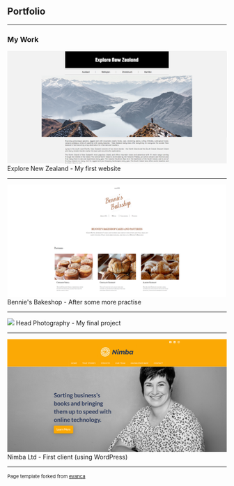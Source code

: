 ## Portfolio

---

### My Work

[<img src="images/explore_new_zealand_thumbnail.PNG?raw=true"/>](/sample_page)
Explore New Zealand - My first website

---
[<img src="images/bennie's_bakeshop_thumbnail.PNG?raw=true"/>](/pdf/sample_presentation.pdf)
Bennie's Bakeshop - After some more practise

---
[<img src="images/head_photography_thumbnail.PNG?raw=true"/>](http://example.com/)
Head Photography - My final project

---
[<img src="images/nimba_ltd_thumbnail.PNG?raw=true"/>](http://example.com/)
Nimba Ltd - First client (using WordPress)





---
<p style="font-size:11px">Page template forked from <a href="https://github.com/evanca/quick-portfolio">evanca</a></p>
<!-- Remove above link if you don't want to attibute -->
